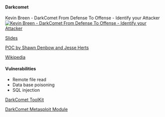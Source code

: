 #### Darkcomet

Kevin Breen - DarkComet From Defense To Offense - Identify your Attacker
[![Kevin Breen - DarkComet From Defense To Offense - Identify your Attacker](http://img.youtube.com/vi/tRM6HrW7BAc/0.jpg)](https://youtu.be/tRM6HrW7BAc "Video Title")

[Slides](https://techanarchy.net/?attachment_id=836)

[POC by Shawn Denbow and Jesse Herts](http://www.matasano.com/research/PEST-CONTROL.pdf)

[Wikipedia](https://en.wikipedia.org/wiki/DarkComet)

#### Vulnerabilities

* Remote file read
* Data base poisoning
* SQL injection

[DarkComet ToolKit](https://github.com/kevthehermit/dc-toolkit)

[DarkComet Metasploit Module](https://github.com/samvartaka/exploits/blob/master/darkcomet_filedownloader.rb)
